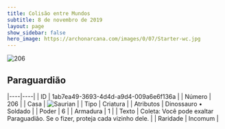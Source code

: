 ```yaml
---
title: Colisão entre Mundos
subtitle: 8 de novembro de 2019
layout: page
show_sidebar: false
hero_image: https://archonarcana.com/images/0/07/Starter-wc.jpg
---
```


![206](https://cdn.keyforgegame.com/media/card_front/pt/452_206_V3Q7V84WM5VJ_pt.png)

## Paraguardião

|----|----|
| ID | 1ab7ea49-3693-4d4d-a9d4-009a6e6f136a |
| Número | 206 |
| Casa | ![Saurian](https://archonarcana.com/images/thumb/9/9e/Saurian_P.png/22px-Saurian_P.png "Sauro") |
| Tipo | Criatura |
| Atributos | Dinossauro • Soldado |
| Poder | 6 |
| Armadura | 1 |
| Texto | Coleta: Você pode exaltar Paraguadião. Se o fizer, proteja cada vizinho dele. |
| Raridade | Incomum |
